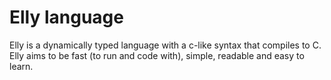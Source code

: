 # Elly language
Elly is a dynamically typed language with a c-like syntax that compiles to C.
Elly aims to be fast (to run and code with), simple, readable and easy to learn.
